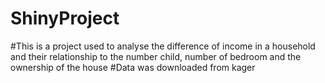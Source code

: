 # ShinyProject
#This is a project used to analyse the difference of income in a household and their relationship to the number child, number of bedroom and the ownership of the house
#Data was downloaded from kager